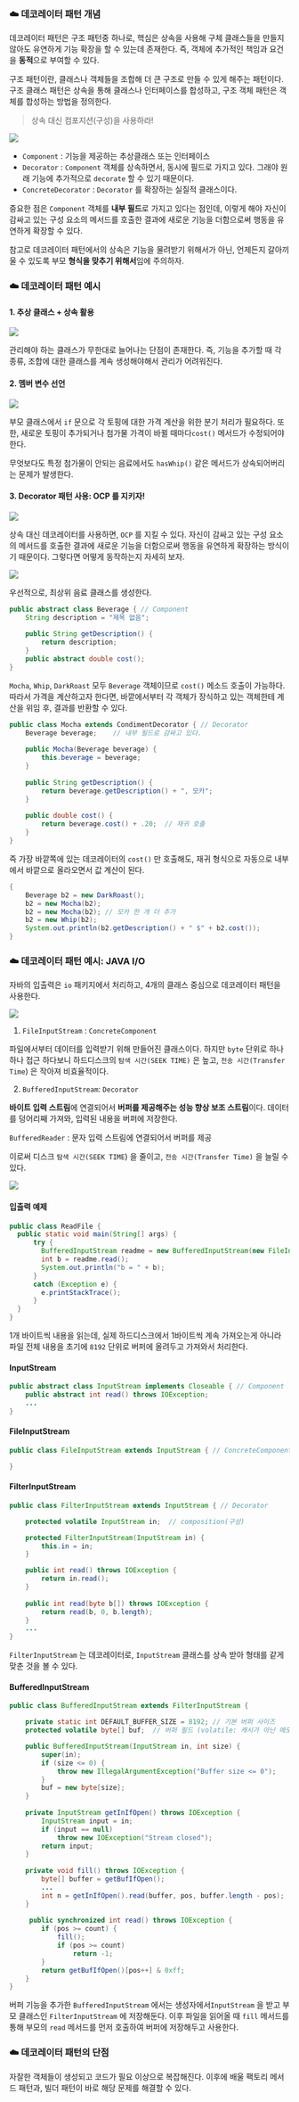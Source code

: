### ☁️ 데코레이터 패턴 개념

데코레이터 패턴은 구조 패턴중 하나로, 핵심은 상속을 사용해 구체 클래스들을 만들지 않아도 유연하게 기능 확장을 할 수 있는데 존재한다. 즉, 객체에 추가적인 책임과 요건을 **동적**으로 부여할 수 있다.


구조 패턴이란, 클래스나 객체들을 조합해 더 큰 구조로 만들 수 있게 해주는 패턴이다. 구조 클래스 패턴은 상속을 통해 클래스나 인터페이스를 합성하고, 구조 객체 패턴은 객체를 합성하는 방법을 정의한다.

> 상속 대신 컴포지션(구성)을 사용하라!


 
![](https://velog.velcdn.com/images/semi-cloud/post/886f46f7-f524-45e6-ac2e-f8edd6ac078a/image.png)


+ `Component` : 기능을 제공하는 추상클래스 또는 인터페이스
+ `Decorator` : `Component` 객체를 상속하면서, 동시에 필드로 가지고 있다. 그래야 원래 기능에 추가적으로 `decorate` 할 수 있기 때문이다.
+ `ConcreteDecorator` : `Decorator` 를 확장하는 실질적 클래스이다. 

중요한 점은 `Component` 객체를 **내부 필드**로 가지고 있다는 점인데, 이렇게 해야 자신이 감싸고 있는 구성 요소의 메서드를 호출한 결과에 새로운 기능을 더함으로써 행동을 유연하게 확장할 수 있다.

참고로 데코레이터 패턴에서의 상속은 기능을 물려받기 위해서가 아닌, 언제든지 갈아끼울 수 있도록 부모 **형식을 맞추기 위해서**임에 주의하자.


### ☁️ 데코레이터 패턴 예시
#### 1. 추상 클래스 + 상속 활용

![](https://velog.velcdn.com/images/semi-cloud/post/41991408-7a8b-4ad2-bd7d-002ed1cd1887/image.png)


관리해야 하는 클래스가 무한대로 늘어나는 단점이 존재한다. 즉, 기능을 추가할 때 각 종류, 조합에 대한 클래스를 계속 생성해야해서 관리가 어려워진다.


#### 2. 멤버 변수 선언

![](https://velog.velcdn.com/images/semi-cloud/post/9b779e6c-2f86-4c80-9704-1543547fd799/image.png)

 
부모 클래스에서 `if` 문으로 각 토핑에 대한 가격 계산을 위한 분기 처리가 필요하다. 또한, 새로운 토핑이 추가되거나 첨가물 가격이 바뀔 때마다`cost()` 메서드가 수정되어야 한다.

 무엇보다도 특정 첨가물이 안되는 음료에서도 `hasWhip()` 같은 메서드가 상속되어버리는 문제가 발생한다. 
 
 
#### 3. Decorator 패턴 사용: OCP 를 지키자!


![](https://velog.velcdn.com/images/semi-cloud/post/241d69f0-634d-4560-8c2e-c9302102d563/image.png)


상속 대신 데코레이터를 사용하면, `OCP` 를 지킬 수 있다. 자신이 감싸고 있는 구성 요소의 메서드를 호출한 결과에 새로운 기능을 더함으로써 행동을 유연하게 확장하는 방식이기 때문이다. 그렇다면 어떻게 동작하는지 자세히 보자.

 
<img src="https://user-images.githubusercontent.com/71436576/135741454-f2a99730-0a4b-449f-956a-38ae913d72ae.png" >

우선적으로, 최상위 음료 클래스를 생성한다.
```java
public abstract class Beverage { // Component
    String description = "제목 없음";
  
    public String getDescription() {
        return description;
    }
    public abstract double cost();
}
```


`Mocha`, `Whip`, `DarkRoast` 모두 `Beverage` 객체이므로 `cost()` 메소드 호출이 가능하다. 따라서 가격을 계산하고자 한다면, 바깥에서부터 각 객체가 장식하고 있는 객체한테 계산을 위임 후, 결과를 반환할 수 있다. 

```java
public class Mocha extends CondimentDecorator { // Decorator
    Beverage beverage;    // 내부 필드로 감싸고 있다.
    
    public Mocha(Beverage beverage) {  
        this.beverage = beverage;
    }
    
    public String getDescription() {
        return beverage.getDescription() + ", 모카";
    }
    
    public double cost() {
        return beverage.cost() + .20;  // 재귀 호출
    }
}
```

즉 가장 바깥쪽에 있는 데코레이터의 `cost()` 만 호출해도, 재귀 형식으로 자동으로 내부에서 바깥으로 올라오면서 값 계산이 된다.


```java
{
    Beverage b2 = new DarkRoast();
    b2 = new Mocha(b2);
    b2 = new Mocha(b2); // 모카 한 개 더 추가
    b2 = new Whip(b2);
    System.out.println(b2.getDescription() + " $" + b2.cost());
}
```
### ☁️ 데코레이터 패턴 예시: JAVA I/O

자바의 입출력은 `io` 패키지에서 처리하고, 4개의 클래스 중심으로 데코레이터 패턴을 사용한다.

![](https://velog.velcdn.com/images/semi-cloud/post/dd1574fc-9f5b-4b63-853a-bdcd783c71b5/image.png)


1. `FileInputStream` : `ConcreteComponent`

파일에서부터 데이터를 입력받기 위해 만들어진 클래스이다. 하지만 `byte` 단위로 하나하나 접근 하다보니 하드디스크의 `탐색 시간(SEEK TIME)` 은 높고, `전송 시간(Transfer Time`) 은 작아져 비효율적이다.

2. `BufferedInputStream`: `Decorator`

**바이트 입력 스트림**에 연결되어서 **버퍼를 제공해주는 성능 향상 보조 스트림**이다. 데이터를 덩어리째 가져와, 입력된 내용을 버퍼에 저장한다.

> 
`BufferedReader` : 문자 입력 스트림에 연결되어서 버퍼를 제공

이로써 디스크 `탐색 시간(SEEK TIME`) 을 줄이고, `전송 시간(Transfer Time)` 을 늘릴 수 있다.

<img src="https://user-images.githubusercontent.com/71436576/135741869-ca1de5cb-a470-41c5-a7b1-e698403d6e3e.png">

#### 입출력 예제
```java
public class ReadFile { 
  public static void main(String[] args) {
      try {
        BufferedInputStream readme = new BufferedInputStream(new FileInputStream("readme.txt")); 
        int b = readme.read();
        System.out.println("b = " + b);
      }
      catch (Exception e) {
        e.printStackTrace();
      }
  }
}
```

1개 바이트씩 내용을 읽는데, 실제 하드디스크에서 1바이트씩 계속 가져오는게 아니라 파일 전체 내용을 초기에 `8192` 단위로 버퍼에 올려두고 가져와서 처리한다.


#### InputStream
```java
public abstract class InputStream implements Closeable { // Component
 	public abstract int read() throws IOException;
    ...
}
```



#### FileInputStream 
```java
public class FileInputStream extends InputStream { // ConcreteComponent

}
```

#### FilterInputStream
```java
public class FilterInputStream extends InputStream { // Decorator

    protected volatile InputStream in;  // composition(구성)

    protected FilterInputStream(InputStream in) {
        this.in = in;
    }

    public int read() throws IOException {
        return in.read();
    }
    
    public int read(byte b[]) throws IOException {
        return read(b, 0, b.length);
    }
    ...
}
```

`FilterInputStream` 는 데코레이터로, `InputStream` 클래스를 상속 받아 형태를 같게 맞춘 것을 볼 수 있다. 

#### BufferedInputStream

```java
public class BufferedInputStream extends FilterInputStream {

    private static int DEFAULT_BUFFER_SIZE = 8192; // 기본 버퍼 사이즈
    protected volatile byte[] buf;  // 버퍼 필드 (volatile: 캐시가 아닌 메모리로 직접 접근)

    public BufferedInputStream(InputStream in, int size) {
        super(in);
        if (size <= 0) {
            throw new IllegalArgumentException("Buffer size <= 0");
        }
        buf = new byte[size];
    }
    
    private InputStream getInIfOpen() throws IOException {
        InputStream input = in;
        if (input == null)
            throw new IOException("Stream closed");
        return input;
    }
    
    private void fill() throws IOException {
        byte[] buffer = getBufIfOpen();
        ...
        int n = getInIfOpen().read(buffer, pos, buffer.length - pos);
    }
    
     public synchronized int read() throws IOException {
        if (pos >= count) {
            fill();
            if (pos >= count)
                return -1;
        }
        return getBufIfOpen()[pos++] & 0xff;
    }
}
```

버퍼 기능을 추가한 `BufferedInputStream` 에서는 생성자에서`InputStream` 을 받고 부모 클래스인 `FilterInputStream` 에 저장해둔다. 이후 파일을 읽어올 때 `fill` 메서드를 통해 부모의 `read` 메서드를 먼저 호출하여 버퍼에 저장해두고 사용한다.


### ☁️ 데코레이터 패턴의 단점 

자잘한 객체들이 생성되고 코드가 필요 이상으로 복잡해진다. 이후에 배울 팩토리 메서드 패턴과, 빌더 패턴이 바로 해당 문제를 해결할 수 있다.

